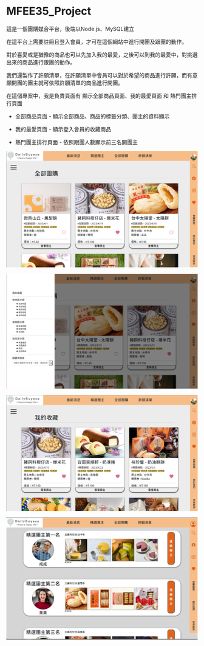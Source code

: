 # MFEE35_Project

這是一個團購媒合平台，後端以Node.js、MySQL建立

在這平台上需要註冊且登入會員，才可在這個網站中進行開團及跟團的動作。

對於喜愛或是猶豫的商品也可以先加入我的最愛，之後可以到我的最愛中，對挑選出來的商品進行跟團的動作。

我們還製作了許願清單，在許願清單中會員可以對於希望的商品進行許願，而有意願開團的團主就可依照許願清單的商品進行開團。

在這個專案中，我是負責頁面有 顯示全部商品頁面、我的最愛頁面 和 熱門團主排行頁面

- 全部商品頁面 - 顯示全部商品、商品的標籤分類、團主的資料顯示

- 我的最愛頁面 - 顯示登入會員的收藏商品

- 熱門團主排行頁面 - 依照跟團人數顯示前三名開團主

![Cover1](https://github.com/LKP0617/MFEE35_Project/blob/main/public/media/read_pic/01.png)

![Cover2](https://github.com/LKP0617/MFEE35_Project/blob/main/public/media/read_pic/03.png)

![Cover3](https://github.com/LKP0617/MFEE35_Project/blob/main/public/media/read_pic/02.png)

![Cover4](https://github.com/LKP0617/MFEE35_Project/blob/main/public/media/read_pic/05.png)
